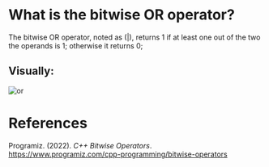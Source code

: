 # What is the bitwise OR operator? 

The bitwise OR operator, noted as (|), returns 1 if at least one out of the two the operands is 1; otherwise it returns 0; 

## Visually: 

![or](https://user-images.githubusercontent.com/109105989/207989042-fcbb3f0e-a140-4184-acaf-735dca6e6a79.png)



# References 
Programiz. (2022). *C++ Bitwise Operators*. <https://www.programiz.com/cpp-programming/bitwise-operators> 
